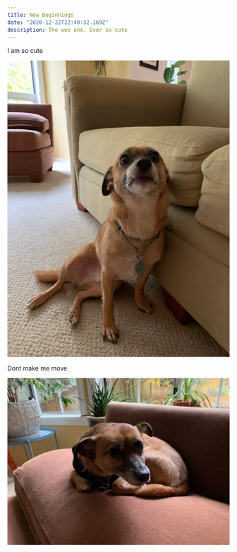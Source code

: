 ```yaml
---
title: New Beginnings
date: "2020-12-22T22:40:32.169Z"
description: The wee one. Ever so cute
---
```


I am so cute

![Moki The Dog](./IMG_2040.jpeg)

Dont make me move

![Moki The Dog](./IMG_2053.jpeg)
